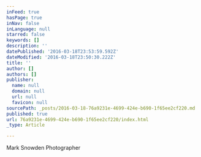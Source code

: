 ```yaml
---
inFeed: true
hasPage: true
inNav: false
inLanguage: null
starred: false
keywords: []
description: ''
datePublished: '2016-03-18T23:53:59.592Z'
dateModified: '2016-03-18T23:50:30.222Z'
title: ''
author: []
authors: []
publisher:
  name: null
  domain: null
  url: null
  favicon: null
sourcePath: _posts/2016-03-18-76a9231e-4699-424e-b690-1f65ee2cf220.md
published: true
url: 76a9231e-4699-424e-b690-1f65ee2cf220/index.html
_type: Article

---
```

Mark Snowden Photographer
